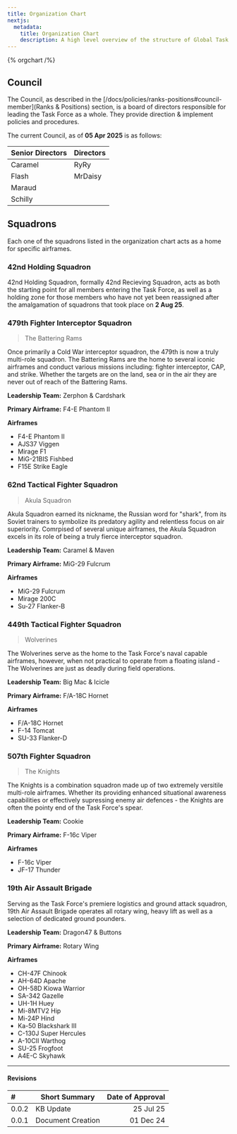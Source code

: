 ```yaml
---
title: Organization Chart
nextjs:
  metadata:
    title: Organization Chart
    description: A high level overview of the structure of Global Task Force Overlord.
---
```


{% orgchart /%}

## Council

The Council, as described in the [/docs/policies/ranks-positions#council-member](Ranks & Positions) section, is a board of directors responsible for leading the Task Force as a whole. They provide direction & implement policies and procedures.

The current Council, as of **05 Apr 2025** is as follows:

| **Senior Directors** | **Directors** |
| :------------------- | ------------- |
| Caramel              | RyRy          |
| Flash                | MrDaisy       |
| Maraud               |               |
| Schilly              |               |

## Squadrons

Each one of the squadrons listed in the organization chart acts as a home for specific airframes.

### 42nd Holding Squadron

42nd Holding Squadron, formally 42nd Recieving Squadron, acts as both the starting point for all members entering the Task Force, as well as a holding zone for those members who have not yet been reassigned after the amalgamation of squadrons that took place on **2 Aug 25**.

### 479th Fighter Interceptor Squadron

> The Battering Rams

Once primarily a Cold War interceptor squadron, the 479th is now a truly multi-role squadron. The Battering Rams are the home to several iconic airframes and conduct various missions including: fighter interceptor, CAP, and strike. Whether the targets are on the land, sea or in the air they are never out of reach of the Battering Rams.

**Leadership Team:** Zerphon & Cardshark

**Primary Airframe:** F4-E Phantom II

**Airframes**

- F4-E Phantom II
- AJS37 Viggen
- Mirage F1
- MiG-21BIS Fishbed
- F15E Strike Eagle

### 62nd Tactical Fighter Squadron

> Akula Squadron

Akula Squadron earned its nickname, the Russian word for "shark", from its Soviet trainers to symbolize its predatory agility and relentless focus on air superiority. Comrpised of several unique airframes, the Akula Squadron excels in its role of being a truly fierce interceptor squadron.

**Leadership Team:** Caramel & Maven

**Primary Airframe:** MiG-29 Fulcrum

**Airframes**

- MiG-29 Fulcrum
- Mirage 200C
- Su-27 Flanker-B

### 449th Tactical Fighter Squadron

> Wolverines

The Wolverines serve as the home to the Task Force's naval capable airframes, however, when not practical to operate from a floating island - The Wolverines are just as deadly during field operations.

**Leadership Team:** Big Mac & Icicle

**Primary Airframe:** F/A-18C Hornet

**Airframes**

- F/A-18C Hornet
- F-14 Tomcat
- SU-33 Flanker-D

### 507th Fighter Squadron

> The Knights

The Knights is a combination squadron made up of two extremely versitile multi-role airframes. Whether its providing enhanced situational awareness capabilities or effectively supressing enemy air defences - the Knights are often the pointy end of the Task Force's spear.

**Leadership Team:** Cookie

**Primary Airframe:** F-16c Viper

**Airframes**

- F-16c Viper
- JF-17 Thunder

### 19th Air Assault Brigade

Serving as the Task Force's premiere logistics and ground attack squadron, 19th Air Assault Brigade operates all rotary wing, heavy lift as well as a selection of dedicated ground pounders.

**Leadership Team:** Dragon47 & Buttons

**Primary Airframe:** Rotary Wing

**Airframes**

- CH-47F Chinook
- AH-64D Apache
- OH-58D Kiowa Warrior
- SA-342 Gazelle
- UH-1H Huey
- Mi-8MTV2 Hip
- Mi-24P Hind
- Ka-50 Blackshark III
- C-130J Super Hercules
- A-10CII Warthog
- SU-25 Frogfoot
- A4E-C Skyhawk

---

#### Revisions

| #     | Short Summary     | Date of Approval |
| :---- | ----------------- | ---------------: |
| 0.0.2 | KB Update         |        25 Jul 25 |
| 0.0.1 | Document Creation |        01 Dec 24 |
